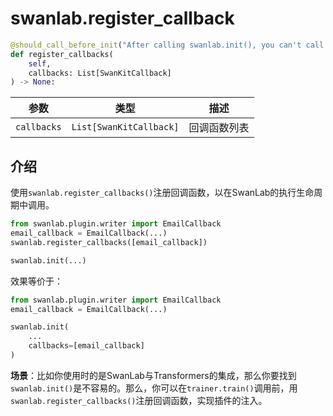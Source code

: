 # swanlab.register_callback

```python
@should_call_before_init("After calling swanlab.init(), you can't call it again.")
def register_callbacks(
    self,
    callbacks: List[SwanKitCallback]
) -> None:
```

| 参数 | 类型 | 描述 |
| --- | --- | --- |
| `callbacks` | `List[SwanKitCallback]` | 回调函数列表 |


## 介绍

使用`swanlab.register_callbacks()`注册回调函数，以在SwanLab的执行生命周期中调用。

```python {3}
from swanlab.plugin.writer import EmailCallback
email_callback = EmailCallback(...)
swanlab.register_callbacks([email_callback])

swanlab.init(...)
```

效果等价于：

```python
from swanlab.plugin.writer import EmailCallback
email_callback = EmailCallback(...)

swanlab.init(
    ...
    callbacks=[email_callback]
)
```

**场景**：比如你使用时的是SwanLab与Transformers的集成，那么你要找到`swanlab.init()`是不容易的。那么，你可以在`trainer.train()`调用前，用`swanlab.register_callbacks()`注册回调函数，实现插件的注入。